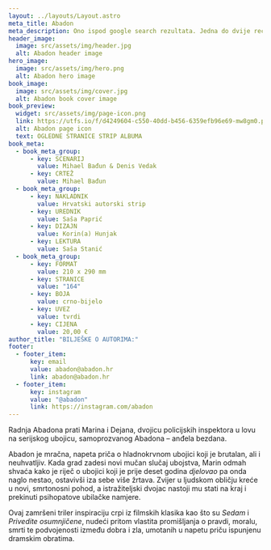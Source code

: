 ```yaml
---
layout: ../layouts/Layout.astro
meta_title: Abadon
meta_description: Ono ispod google search rezultata. Jedna do dvije recenice.
header_image:
  image: src/assets/img/header.jpg
  alt: Abadon header image
hero_image:
  image: src/assets/img/hero.png
  alt: Abadon hero image
book_image:
  image: src/assets/img/cover.jpg
  alt: Abadon book cover image
book_preview:
  widget: src/assets/img/page-icon.png
  link: https://utfs.io/f/d4249604-c550-40dd-b456-6359efb96e69-mw8gm0.pdf
  alt: Abadon page icon
  text: OGLEDNE STRANICE STRIP ALBUMA
book_meta:
  - book_meta_group:
      - key: SCENARIJ
        value: Mihael Bađun & Denis Vedak
      - key: CRTEŽ
        value: Mihael Bađun
  - book_meta_group:
      - key: NAKLADNIK
        value: Hrvatski autorski strip
      - key: UREDNIK
        value: Saša Paprić
      - key: DIZAJN
        value: Korin(a) Hunjak
      - key: LEKTURA
        value: Saša Stanić
  - book_meta_group:
      - key: FORMAT
        value: 210 x 290 mm
      - key: STRANICE
        value: "164"
      - key: BOJA
        value: crno-bijelo
      - key: UVEZ
        value: tvrdi
      - key: CIJENA
        value: 20,00 €
author_title: "BILJEŠKE O AUTORIMA:"
footer:
  - footer_item:
      key: email
      value: abadon@abadon.hr
      link: abadon@abadon.hr
  - footer_item:
      key: instagram
      value: "@abadon"
      link: https://instagram.com/abadon
---
```


Radnja Abadona prati Marina i Dejana, dvojicu policijskih inspektora u lovu na serijskog ubojicu, samoprozvanog Abadona – anđela bezdana.

Abadon je mračna, napeta priča o hladnokrvnom ubojici koji je brutalan, ali i neuhvatljiv. Kada grad zadesi novi mučan slučaj ubojstva, Marin odmah shvaća kako je riječ o ubojici koji je prije deset godina _djelovao_ pa onda naglo nestao, ostavivši iza sebe više žrtava. Zvijer u ljudskom obličju kreće u novi, smrtonosni pohod, a istražiteljski dvojac nastoji mu stati na kraj i prekinuti psihopatove ubilačke namjere.

Ovaj zamršeni triler inspiraciju crpi iz filmskih klasika kao što su _Sedam_ i _Privedite osumnjičene_, nudeći pritom vlastita promišljanja o pravdi, moralu, smrti te podvojenosti između dobra i zla, umotanih u napetu priču ispunjenu dramskim obratima.
